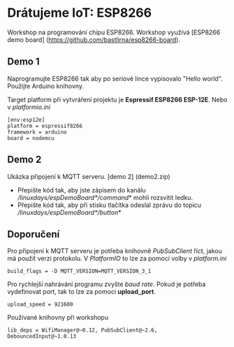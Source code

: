 # Drátujeme IoT: ESP8266
Workshop na programování chipu ESP8266. Workshop využívá [ESP8266 demo board] (https://github.com/bastlirna/esp8266-board).

## Demo 1
Naprogramujte ESP8266 tak aby po seriové lince vypisovalo "Hello world". Použijte Arduino knihovny.

Target platform při vytvráření projektu je **Espressif ESP8266 ESP-12E**. Nebo v *platformio.ini*

	[env:esp12e]
	platform = espressif8266
	framework = arduino
	board = nodemcu

## Demo 2
Ukázka připojení k MQTT serveru. [demo 2] (demo2.zip)

* Přepište kód tak, aby jste zápisem do kanálu **/linuxdays/espDemoBoard*<serialNO>*/command** mohli rozsvítit ledku.
* Přepište kód tak, aby při stisku tlačítka odeslal zprávu do topicu **/linuxdays/espDemoBoard*<serialNO>*/button**

## Doporučení
Pro připojení k MQTT serveru je potřeba knihovně *PubSubClient* říct, jakou má použít verzi protokolu. V *PlatformIO* to lze za pomoci volby v *platform.ini* 
	
	build_flags = -D MQTT_VERSION=MQTT_VERSION_3_1
	
Pro rychlejší nahrávání programu zvyšte *baud rate*. Pokud je potřeba vydefinovat port, tak to lze za pomoci **upload_port**.

	upload_speed = 921600

Používané knihovny při workshopu
	
	lib_deps = WifiManager@~0.12, PubSubClient@~2.6, DebouncedInput@~1.0.13
